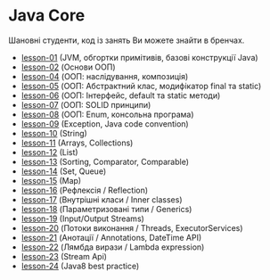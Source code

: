 # Java Core 
Шановні студенти, код із занять Ви можете знайти в бренчах.

* [lesson-01](https://github.com/itacademylogos/Java_Core/tree/lesson-01)  (JVM, обгортки примітивів, базові конструкції Java)
* [lesson-02](https://github.com/itacademylogos/Java_Core/tree/lesson-02)  (Основи ООП)
* [lesson-04](https://github.com/itacademylogos/Java_Core/tree/lesson-04)  (ООП: наслідування, композиція)
* [lesson-05](https://github.com/itacademylogos/Java_Core/tree/lesson-05)  (ООП: Абстрактний клас, модифікатор final та static)
* [lesson-06](https://github.com/itacademylogos/Java_Core/tree/lesson-06)  (ООП: Інтерфейс, default та static методи)
* [lesson-07](https://github.com/itacademylogos/Java_Core/tree/lesson-07)  (ООП: SOLID принципи)
* [lesson-08](https://github.com/itacademylogos/Java_Core/tree/lesson-08)  (ООП: Enum, консольна програма)
* [lesson-09](https://github.com/itacademylogos/Java_Core/tree/lesson-09)  (Exception, Java code convention)
* [lesson-10](https://github.com/itacademylogos/Java_Core/tree/lesson-10)  (String)
* [lesson-11](https://github.com/itacademylogos/Java_Core/tree/lesson-11)  (Arrays, Collections)
* [lesson-12](https://github.com/itacademylogos/Java_Core/tree/lesson-12)  (List)
* [lesson-13](https://github.com/itacademylogos/Java_Core/tree/lesson-13)  (Sorting, Comparator, Comparable)
* [lesson-14](https://github.com/itacademylogos/Java_Core/tree/lesson-14)  (Set, Queue)
* [lesson-15](https://github.com/itacademylogos/Java_Core/tree/lesson-15)  (Map)
* [lesson-16](https://github.com/itacademylogos/Java_Core/tree/lesson-16)  (Рефлексія / Reflection)
* [lesson-17](https://github.com/itacademylogos/Java_Core/tree/lesson-17)  (Внутрішні класи / Inner classes)
* [lesson-18](https://github.com/itacademylogos/Java_Core/tree/lesson-18)  (Параметризовані типи / Generics)
* [lesson-19](https://github.com/itacademylogos/Java_Core/tree/lesson-19)  (Input/Output Streams)
* [lesson-20](https://github.com/itacademylogos/Java_Core/tree/lesson-20)  (Потоки виконання / Threads, ExecutorServices)
* [lesson-21](https://github.com/itacademylogos/Java_Core/tree/lesson-21)  (Анотації / Annotations, DateTime API)
* [lesson-22](https://github.com/itacademylogos/Java_Core/tree/lesson-22)  (Лямбда вирази / Lambda expression)
* [lesson-23](https://github.com/itacademylogos/Java_Core/tree/lesson-23)  (Stream Api)
* [lesson-24](https://github.com/itacademylogos/Java_Core/tree/lesson-24)  (Java8 best practice)
